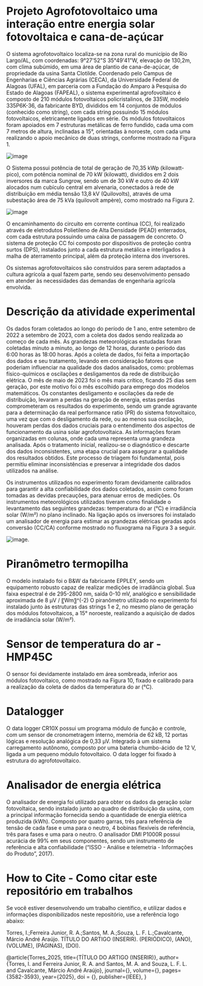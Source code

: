 # Projeto Agrofotovoltaico uma interação entre energia solar fotovoltaica e cana-de-açúcar

O sistema agrofotovoltaico localiza-se na zona rural do município de Rio Largo/AL, com coordenadas: 9°27'52"S 35°49'41"W, elevação de 130,2m, com clima subúmido, em uma área de plantio de cana-de-açúcar, de propriedade da usina Santa Clotilde.
Coordenado pelo Campus de Engenharias e Ciências Agrárias (CECA), da Universidade Federal de Alagoas (UFAL), em parceria com a Fundação do Amparo à Pesquisa do Estado de Alagoas (FAPEAL), o sistema experimental agrofovoltaico é composto de 210 módulos fotovoltaicos policristalinos, de 335W, modelo 335P6K-36, da fabricante BYD, divididos em 14 conjuntos de módulos (conhecido como string), com cada string possuindo 15 módulos fotovoltaicos, eletricamente ligados em série. 
Os módulos fotovoltaicos foram apoiados em 7 estruturas metálicas de ferro fundido, cada uma com 7 metros de altura, inclinadas a 15°, orientadas à noroeste, com cada uma realizando o apoio mecânico de duas strings, conforme mostrado na Figura 1.

![image](https://github.com/user-attachments/assets/a99c8cdc-f49e-4580-8dbb-7ab69efe0b7b)

O Sistema possui potência de total de geração de 70,35 kWp (kilowatt-pico), com potência nominal de 70 kW (kilowatt), divididos em 2 dois inversores da marca Sungrow, sendo um de 30 kW e outro de 40 kW alocados num cubículo central em alvenaria, conectados à rede de distribuição em média tensão 13,8 kV (Quilovolts), através de uma subestação área de 75 kVa (quilovolt ampère), como mostrado na Figura 2.

![image](https://github.com/user-attachments/assets/2a17b3b8-baee-4e39-88c2-0a2fa0f9f975)

O encaminhamento do circuito em corrente contínua (CC), foi realizado através de eletrodutos Polietileno de Alta Densidade (PEAD) enterrados, com cada estrutura possuindo uma caixa de passagem de concreto. 
O sistema de proteção CC foi composto por dispositivos de proteção contra surtos (DPS), instalados junto a cada estrutura metálica e interligados à malha de aterramento principal, além da proteção interna dos inversores.

Os sistemas agrofotovoltaicos são construídos para serem adaptados a cultura agrícola a qual fazem parte, sendo seu desenvolvimento pensado em atender às necessidades das demandas de engenharia agrícola envolvida.

# Descrição da atividade experimental

Os dados foram coletados ao longo do período de 1 ano, entre setembro de 2022 a setembro de 2023, com a coleta dos dados sendo realizada ao começo de cada mês. As grandezas meteorológicas estudadas foram coletadas minuto a minuto, ao longo de 12 horas, durante o período das 6:00 horas às 18:00 horas. 
Após a coleta de dados, foi feita a importação dos dados e seu tratamento, levando em consideração fatores que poderiam influenciar na qualidade dos dados analisados, como:  problemas físico-químicos e oscilações e desligamentos da rede de distribuição elétrica. 
O mês de maio de 2023 foi o mês mais crítico, ficando 25 dias sem geração, por este motivo foi o mês escolhido para emprego dos modelos matemáticos. 
Os constantes desligamento e oscilações da rede de distribuição, levaram a perdas na geração de energia, estas perdas comprometeram os resultados do experimento, sendo um grande agravante para a determinação da real performance ratio (PR) do sistema fotovoltaico, uma vez que com o desligamento da rede, ou ao menos sua oscilação, houveram perdas dos dados cruciais para o entendimento dos aspectos de funcionamento da usina solar agrofotovoltaica. 
As informações foram organizadas em colunas, onde cada uma representa uma grandeza analisada. Após o tratamento inicial, realizou-se o diagnóstico e descarte dos dados inconsistentes, uma etapa crucial para assegurar a qualidade dos resultados obtidos. Este processo de triagem foi fundamental, pois permitiu eliminar inconsistências e preservar a integridade dos dados utilizados na análise.

Os instrumentos utilizados no experimento foram devidamente calibrados para garantir a alta confiabilidade dos dados coletados, assim como foram tomadas as devidas precauções, para atenuar erros de medições. 
Os instrumentos meteorológicos utilizados tiveram como finalidade o levantamento das seguintes grandezas: temperatura do ar (°C) e irradiância solar (W/m²) no plano inclinado. Na ligação após os inversores foi instalado um analisador de energia para estimar as grandezas elétricas geradas após conversão (CC/CA) conforme mostrado no fluxograma na Figura 3 a seguir.

![image](https://github.com/user-attachments/assets/077950a3-a911-4f7c-913f-f46ac71cce75).

# Piranômetro termopilha

O modelo instalado foi o B&W da fabricante EPPLEY, sendo um equipamento robusto capaz de realizar medições de irradiância global. Sua faixa espectral é de 295-2800 nm, saída 0-10 mV, analógico e sensibilidade aproximada de 8 μV / 〖Wm〗^(-2)
O piranômetro utilizado no experimento foi instalado junto às estruturas das strings 1 e 2, no mesmo plano de geração dos módulos fotovoltaicos, a 15° noroeste, realizando a aquisição de dados de irradiância solar (W/m²). 

# Sensor de temperatura do ar - HMP45C

O sensor foi devidamente instalado em área sombreada, inferior aos módulos fotovoltaico, como mostrado na Figura 10, fixado e calibrado para a realização da coleta de dados da temperatura do ar (°C).

# Datalogger

O data logger CR10X possui um programa módulo de função e controle, com um sensor de cronometragem interno, memória de 62 kB, 12 portas lógicas e resolução analógica de 0,33 μV. Integrado à um sistema carregamento autônomo, composto por uma bateria chumbo-ácido de 12 V, ligada a um pequeno módulo fotovoltaico. O data logger foi fixado à estrutura do agrofotovoltaico.

# Analisador de energia elétrica

O analisador de energia foi utilizado para obter os dados da geração solar fotovoltaica, sendo instalado junto ao quadro de distribuição da usina, com a principal informação fornecida sendo a quantidade de energia elétrica produzida (kWh). 
Composto por quatro garras, três para referência de tensão de cada fase e uma para o neutro, 4 bobinas flexíveis de referência, três para fases e uma para o neutro. O analisador DMI P1000R possui acurácia de 99% em seus componentes, sendo um instrumento de referência e alta confiabilidade (“ISSO - Análise e telemetria - Informações do Produto”, 2017).

# How to Cite - Como citar este repositório em trabalhos
Se você estiver desenvolvendo um trabalho científico, e utilizar dados e informações disponibilizados neste repositório, use a referência logo abaixo:

Torres, I.;Ferreira Junior, R. A.;Santos, M. A.;Souza, L. F. L.;Cavalcante, Márcio André Araújo. TÍTULO DO ARTIGO (INSERIR). (PERIÓDICO), (ANO), (VOLUME), (PÁGINAS), (DOI).

@article{Torres_2025,
  title={TÍTULO DO ARTIGO (INSERIR)},
  author={Torres, I. and Ferreira Junior, R. A. and Santos, M. A. and Souza, L. F. L. and Cavalcante, Márcio André Araújo},
  journal={},
  volume={},
  pages={3582-3593},
  year={2025},
  doi = {},
  publisher={IEEE},
}



